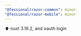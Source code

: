 ```yaml
---
"@fessional/razor-common": minor
"@fessional/razor-mobile": minor
---
```


⬆️ nuxt 3.16.2, and oauth login
